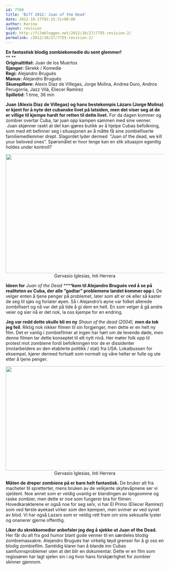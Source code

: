 ```yaml
---
id: 7760
title: 'Biff 2012: Juan of the Dead'
date: 2012-10-27T02:15:31+00:00
author: Karina
layout: revision
guid: http://filmbloggen.net/2012/10/27/7755-revision-2/
permalink: /2012/10/27/7755-revision-2/
---
```

**En fantastisk blodig zombiekomedie du sent glemmer!**  
** **  
**Originaltittel:** Juan de los Muertos  
**Sjanger:** Skrekk / Komedie  
**Regi:** Alejandro Brugués  
**Manus:** Alejandro Brugués  
**Skuespillere:** Alexis Diaz de Villegas, Jorge Molina, Andrea Duro, Andros Perugorría, Jazz Vilá, Eliecer Ramírez  
**Spilletid:** 1 time, 36 min

**Juan** **(Alexis Diaz de Villegas) og hans bestekompis Lázaro (Jorge Molina) er kjent for å nyte det cubanske livet på latsiden, men det viser seg at de er villige til kjempe hardt for retten til dette livet.** For da dagen kommer og zombier overtar Cuba, tar juan opp kampen sammen med sine venner.  Juan skjønner raskt at det kan gjøres butikk av å hjelpe Cubas befolkning, som med ett befinner seg i situasjonen av å måtte få sine zombiefiserte familiemedlemmer drept. Slagordet lyder dermed  ”Juan of the dead, we kill your beloved ones”. Spørsmålet er hvor lenge kan en slik situasjon egentlig holdes under kontroll?

<p style="text-align: center">
  <a href="http://filmbloggen.net/?attachment_id=7757" rel="attachment wp-att-7757"><img class="aligncenter size-full wp-image-7757" src="http://filmbloggen.net/wp-content/uploads//2012/10/Juan-of-The-Dead-bilde-02.jpg" alt="" width="608" height="380" /></a>Gervasio Iglesias, Inti Herrera
</p>

**Ideen for** _Juan of the Dead ****_**kom til Alejandro Brugués ved å se på realiteten av Cuba, der alle ”godtar” problemene landet kommer opp i**. De velger enten å tjene penger på problemet, later som alt er ok eller så kaster de seg til sjøs og forlater øyen. Så i Alejandro’s øyne var folket allerede zombifisert og nå var det på tide å gi dem en helt. En som velger å gå andre veier og sier nå er det nok, la oss kjempe for en endring.

**Jeg var redd dette skulle bli en ny** _Shaun of the dead (2004),_ **men da tok jeg feil**. Riktig nok nikker filmen til sin forgjenger, men dette er en helt ny film. Det er vanlig i zombiefilmer at ingen har hørt om de levende døde, men denne filmen tar dette konseptet til ett nytt nivå. Her møter folk opp til protest mot zombiene fordi befolkningen tror de er dissidenter (motarbeidere av den etablerte politikk / stat) fra USA. Lokalbussen for eksempel, kjører dermed fortsatt som normalt og våre helter er fulle og ute etter å tjene penger.

<p style="text-align: center">
  <a href="http://filmbloggen.net/?attachment_id=7758" rel="attachment wp-att-7758"><img class="aligncenter size-large wp-image-7758" src="http://filmbloggen.net/wp-content/uploads//2012/10/Juan-of-The-Dead-bilde-03-620x333.png" alt="" width="620" height="333" /></a>Gervasio Iglesias, Inti Herrera
</p>

**Måten de dreper zombiene på er bare helt fantastisk.** De bruker alt fra macheter til spretterter, mens bruken av de velkjente skytevåpnene ser vi sjeldent. Noe annet som er veldig uvanlig er blandingen av langsomme og raske zombier, men dette er noe som fungerer bra for filmen. Hovedkarakterene er også noe for seg selv, vi har El Primo (Eliecer Ramírez) som ved første øyekast virker som den kjempen, men svimer av ved synet av blod. Vi har også Lazaro som er veldig rett fram om sine seksuelle lyster og onanerer gjerne offentlig.

**Liker du skrekkomedier anbefaler jeg deg å sjekke ut Juan of the Dead.** Her får du alt fra god humor blant gode venner til en særdeles blodig zombiemassakre. Alejandro Brugués har virkelig tøyd grenser for å gi oss en blodig zombiefilm. Samtidig klarer han å blande inn Cubas samfunnsproblemer uten at det blir en dokumentar. Dette er en film som regissøren har lagt sjelen sin i og hvor hans forskjærlighet for zombier skinner gjennom.